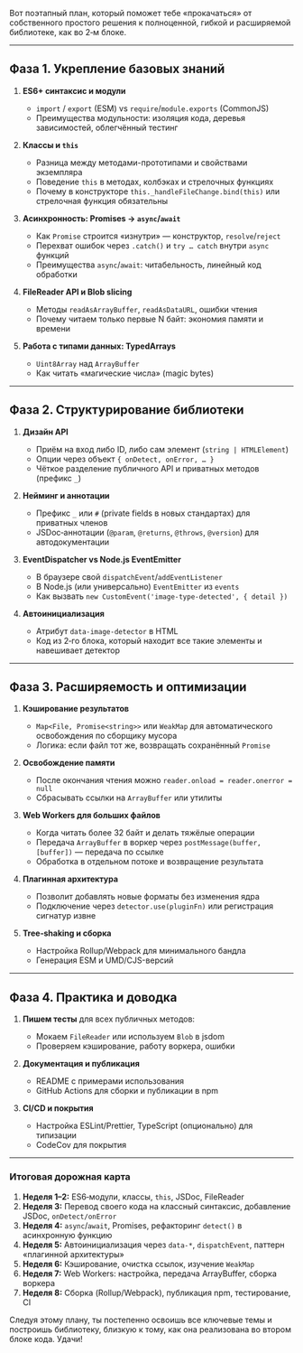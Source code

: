 Вот поэтапный план, который поможет тебе «прокачаться» от собственного простого решения к полноценной, гибкой и расширяемой библиотеке, как во 2‑м блоке.

---

## Фаза 1. Укрепление базовых знаний

1. **ES6+ синтаксис и модули**

   * `import` / `export` (ESM) vs `require`/`module.exports` (CommonJS)
   * Преимущества модульности: изоляция кода, деревья зависимостей, облегчённый тестинг
2. **Классы и `this`**

   * Разница между методами-прототипами и свойствами экземпляра
   * Поведение `this` в методах, колбэках и стрелочных функциях
   * Почему в конструкторе `this._handleFileChange.bind(this)` или стрелочная функция обязательны
3. **Асинхронность: Promises → `async`/`await`**

   * Как `Promise` строится «изнутри» — конструктор, `resolve`/`reject`
   * Перехват ошибок через `.catch()` и `try … catch` внутри `async` функций
   * Преимущества `async`/`await`: читабельность, линейный код обработки
4. **FileReader API и Blob slicing**

   * Методы `readAsArrayBuffer`, `readAsDataURL`, ошибки чтения
   * Почему читаем только первые N байт: экономия памяти и времени
5. **Работа с типами данных: TypedArrays**

   * `Uint8Array` над `ArrayBuffer`
   * Как читать «магические числа» (magic bytes)

---

## Фаза 2. Структурирование библиотеки

1. **Дизайн API**

   * Приём на вход либо ID, либо сам элемент (`string | HTMLElement`)
   * Опции через объект `{ onDetect, onError, … }`
   * Чёткое разделение публичного API и приватных методов (префикс `_`)
2. **Нейминг и аннотации**

   * Префикс `_` или `#` (private fields в новых стандартах) для приватных членов
   * JSDoc‑аннотации (`@param`, `@returns`, `@throws`, `@version`) для автодокументации
3. **EventDispatcher vs Node.js EventEmitter**

   * В браузере свой `dispatchEvent`/`addEventListener`
   * В Node.js (или универсально) `EventEmitter` из `events`
   * Как вызвать `new CustomEvent('image-type-detected', { detail })`
4. **Автоинициализация**

   * Атрибут `data-image-detector` в HTML
   * Код из 2‑го блока, который находит все такие элементы и навешивает детектор

---

## Фаза 3. Расширяемость и оптимизации

1. **Кэширование результатов**

   * `Map<File, Promise<string>>` или `WeakMap` для автоматического освобождения по сборщику мусора
   * Логика: если файл тот же, возвращать сохранённый `Promise`
2. **Освобождение памяти**

   * После окончания чтения можно `reader.onload = reader.onerror = null`
   * Сбрасывать ссылки на `ArrayBuffer` или утилиты
3. **Web Workers для больших файлов**

   * Когда читать более 32 байт и делать тяжёлые операции
   * Передача `ArrayBuffer` в воркер через `postMessage(buffer, [buffer])` — передача по ссылке
   * Обработка в отдельном потоке и возвращение результата
4. **Плагинная архитектура**

   * Позволит добавлять новые форматы без изменения ядра
   * Подключение через `detector.use(pluginFn)` или регистрация сигнатур извне
5. **Tree‑shaking и сборка**

   * Настройка Rollup/Webpack для минимального бандла
   * Генерация ESM и UMD/CJS-версий

---

## Фаза 4. Практика и доводка

1. **Пишем тесты** для всех публичных методов:

   * Мокаем `FileReader` или используем `Blob` в jsdom
   * Проверяем кэширование, работу воркера, ошибки
2. **Документация и публикация**

   * README с примерами использования
   * GitHub Actions для сборки и публикации в npm
3. **CI/CD и покрытия**

   * Настройка ESLint/Prettier, TypeScript (опционально) для типизации
   * CodeCov для покрытия

---

### Итоговая дорожная карта

1. **Неделя 1–2:** ES6‑модули, классы, `this`, JSDoc, FileReader
2. **Неделя 3:** Перевод своего кода на классный синтаксис, добавление JSDoc, `onDetect/onError`
3. **Неделя 4:** `async`/`await`, Promises, рефакторинг `detect()` в асинхронную функцию
4. **Неделя 5:** Автоинициализация через `data-*`, `dispatchEvent`, паттерн «плагинной архитектуры»
5. **Неделя 6:** Кэширование, очистка ссылок, изучение `WeakMap`
6. **Неделя 7:** Web Workers: настройка, передача ArrayBuffer, сборка воркера
7. **Неделя 8:** Сборка (Rollup/Webpack), публикация npm, тестирование, CI

Следуя этому плану, ты постепенно освоишь все ключевые темы и построишь библиотеку, близкую к тому, как она реализована во втором блоке кода. Удачи!
